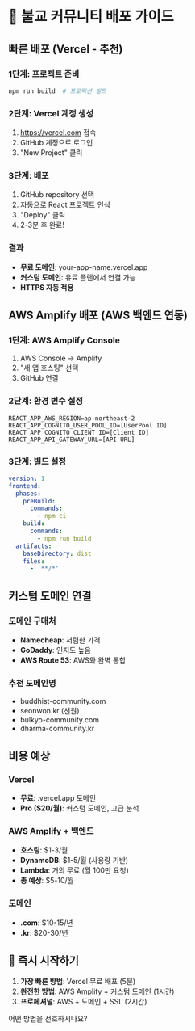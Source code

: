 # 🪷 불교 커뮤니티 배포 가이드

## 빠른 배포 (Vercel - 추천)

### 1단계: 프로젝트 준비
```bash
npm run build  # 프로덕션 빌드
```

### 2단계: Vercel 계정 생성
1. https://vercel.com 접속
2. GitHub 계정으로 로그인
3. "New Project" 클릭

### 3단계: 배포
1. GitHub repository 선택
2. 자동으로 React 프로젝트 인식
3. "Deploy" 클릭
4. 2-3분 후 완료!

### 결과
- **무료 도메인**: your-app-name.vercel.app
- **커스텀 도메인**: 유료 플랜에서 연결 가능
- **HTTPS 자동 적용**

## AWS Amplify 배포 (AWS 백엔드 연동)

### 1단계: AWS Amplify Console
1. AWS Console → Amplify
2. "새 앱 호스팅" 선택
3. GitHub 연결

### 2단계: 환경 변수 설정
```
REACT_APP_AWS_REGION=ap-northeast-2
REACT_APP_COGNITO_USER_POOL_ID=[UserPool ID]
REACT_APP_COGNITO_CLIENT_ID=[Client ID]
REACT_APP_API_GATEWAY_URL=[API URL]
```

### 3단계: 빌드 설정
```yaml
version: 1
frontend:
  phases:
    preBuild:
      commands:
        - npm ci
    build:
      commands:
        - npm run build
  artifacts:
    baseDirectory: dist
    files:
      - '**/*'
```

## 커스텀 도메인 연결

### 도메인 구매처
- **Namecheap**: 저렴한 가격
- **GoDaddy**: 인지도 높음  
- **AWS Route 53**: AWS와 완벽 통합

### 추천 도메인명
- buddhist-community.com
- seonwon.kr (선원)
- bulkyo-community.com
- dharma-community.kr

## 비용 예상

### Vercel
- **무료**: .vercel.app 도메인
- **Pro ($20/월)**: 커스텀 도메인, 고급 분석

### AWS Amplify + 백엔드
- **호스팅**: $1-3/월
- **DynamoDB**: $1-5/월 (사용량 기반)
- **Lambda**: 거의 무료 (월 100만 요청)
- **총 예상**: $5-10/월

### 도메인
- **.com**: $10-15/년
- **.kr**: $20-30/년

## 🚀 즉시 시작하기

1. **가장 빠른 방법**: Vercel 무료 배포 (5분)
2. **완전한 방법**: AWS Amplify + 커스텀 도메인 (1시간)
3. **프로페셔널**: AWS + 도메인 + SSL (2시간)

어떤 방법을 선호하시나요?